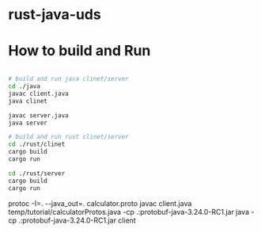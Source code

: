 # rust-java-uds


# How to build and Run
```bash

# build and run java clinet/server
cd ./java
javac client.java
java clinet

javac server.java
java server

# build and run rust clinet/server
cd ./rust/clinet
cargo build
cargo run

cd ./rust/server
cargo build
cargo run
```

protoc -I=. --java_out=. calculator.proto
javac client.java temp/tutorial/calculatorProtos.java -cp .:protobuf-java-3.24.0-RC1.jar
java -cp .:protobuf-java-3.24.0-RC1.jar client
